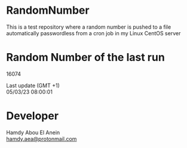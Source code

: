 # RandomNumber    
This is a test repository where a random number is pushed to a file automatically passwordless from a cron job in my Linux CentOS server    
# Random Number of the last run   
16074
      
Last update (GMT +1)    
05/03/23 08:00:01
# Developer    
Hamdy Abou El Anein   
hamdy.aea@protonmail.com
